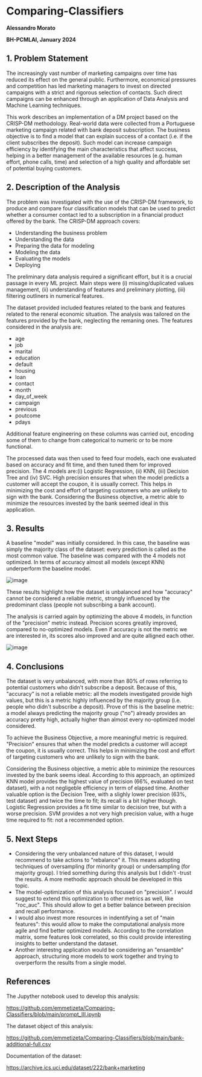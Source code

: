 # Comparing-Classifiers
**Alessandro Morato**

**BH-PCMLAI, January 2024**

## 1. Problem Statement
The increasingly vast number of marketing campaigns over time has reduced its effect on the general public. Furthermore, economical pressures and competition has led marketing managers to invest on directed campaigns with a strict and rigorous selection of contacts. Such direct campaigns can be enhanced through an application of Data Analysis and Machine Learning techniques.

This work describes an implementation of a DM project based on the CRISP-DM methodology. Real-world data were collected from a Portuguese marketing campaign related with bank deposit subscription. The business objective is to find a model that can explain success of a contact (i.e. if the client subscribes the deposit). Such model can increase campaign efficiency by identifying the main characteristics that affect success, helping in a better management of the available resources (e.g. human effort, phone calls, time) and selection of a high quality and affordable set of potential buying customers.

## 2. Description of the Analysis
The problem was investigated with the use of the CRISP-DM framework, to produce and compare four classification models that can be used to predict whether a consumer contact led to a subscription in a financial product offered by the bank. The CRISP-DM approach covers:

- Understanding the business problem
- Understanding the data
- Preparing the data for modeling
- Modeling the data
- Evaluating the models
- Deploying

The preliminary data analysis required a significant effort, but it is a crucial passage in every ML project. Main steps were (i) missing/duplicated values management, (ii) understanding of features and preliminary plotting, (iii) filtering outliners in numerical features.

The dataset provided included features related to the bank and features related to the reneral economic situation. The analysis was tailored on the features provided by the bank, neglecting the remaning ones. The features considered in the analysis are:

- age
- job
- marital
- education
- default
- housing
- loan
- contact 
- month
- day_of_week 
- campaign
- previous
- poutcome
- pdays

Additional feature engineering on these columns was carried out, encoding some of them to change from categorical to numeric or to be more functional.

The processed data was then used to feed four models, each one evaluated based on accuracy and fit time, and then tuned them for improved precision. The 4 models are:(i) Logistic Regression, (ii) KNN, (iii) Decision Tree and (iv) SVC. High precision ensures that when the model predicts a customer will accept the coupon, it is usually correct. This helps in minimizing the cost and effort of targeting customers who are unlikely to sign with the bank. Considering the Business objective, a metric able to minimize the resources invested by the bank seemed ideal in this application.


## 3. Results
A baseline "model" was initially considered. In this case, the baseline was simply the majority class of the dataset: every prediction is called as the most common value. The baseline was compared with the 4 models not optimized. In terms of accuracy almost all models (except KNN) underperform the baseline model.

![image](https://github.com/user-attachments/assets/a765c08c-664b-4aca-9790-9ab5234182e8)

These results highlight how the dataset is unbalanced and how "accuracy" cannot be considered a reliable metric, strongly influenced by the predominant class (people not subscribing a bank account).

The analysis is carried again by optimizing the above 4 models, in function of the "precision" metric instead. Precision scores greatily improved, compared to no-optimized models. Even if accuracy is not the metric we are interested in, its scores also improved and are quite alligned each other.

![image](https://github.com/user-attachments/assets/aa7f8f86-dae5-4cca-a2cd-949d57e20cb2)


## 4. Conclusions
The dataset is very unbalanced, with more than 80% of rows referring to potential customers who didn't subscribe a deposit. Because of this, "accuracy" is not a reliable metric: all the models investigated provide high values, but this is a metric highly influenced by the majority group (i.e. people who didn't subscribe a deposit). Prove of this is the baseline metric: a model always predicting the majority group ("no") already provides an accuracy pretty high, actually higher than almost every no-optimized model considered.

To achieve the Business Objective, a more meaningful metric is required. "Precision" ensures that when the model predicts a customer will accept the coupon, it is usually correct. This helps in minimizing the cost and effort of targeting customers who are unlikely to sign with the bank.

Considering the Business objective, a metric able to minimize the resources invested by the bank seems ideal. According to this approach, an optimized KNN model provides the highest value of precision (66%, evaluated on test dataset), with a not negligeble efficiency in term of elapsed time. Another valuable option is the Decision Tree, with a slighly lower precision (63%, test dataset) and twice the time to fit; its recall is a bit higher though. Logistic Regression provides a fit time similar to decision tree, but with a worse precision. SVM provides a not very high precision value, with a huge time required to fit: not a recommended option.

## 5. Next Steps
- Considering the very unbalanced nature of this dataset, I would recommend to take actions to "rebalance" it. This means adopting techniques of oversampling (for minority group) or undersampling (for majority group). I tried something during this analysis but I didn't -trust the results. A more methodic approach should be developed in this topic.
- The model-optimization of this analysis focused on "precision". I would suggest to extend this optimization to other metrics as well, like "roc_auc". This should allow to get a better balance between precision and recall performance.
- I would also invest more resources in indentifying a set of "main features": this would allow to make the computational analysis more agile and find better optimized models. According to the correlation matrix, some features look correlated, so this could provide interesting insights to better understand the dataset. 
- Another interestng application would be considering an "ensamble" approach, structuring more models to work together and trying to overperform the results from a single model.

## References
The Jupyther notebook used to develop this analysis:

https://github.com/emmetizeta/Comparing-Classifiers/blob/main/prompt_III.ipynb

The dataset object of this analysis:

https://github.com/emmetizeta/Comparing-Classifiers/blob/main/bank-additional-full.csv

Documentation of the dataset:

https://archive.ics.uci.edu/dataset/222/bank+marketing

